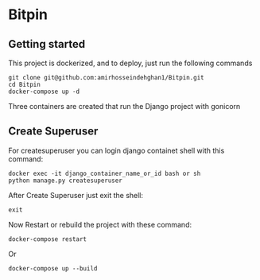 # Bitpin

## Getting started
This project is dockerized, and to deploy, just run the following commands
```
git clone git@github.com:amirhosseindehghan1/Bitpin.git
cd Bitpin
docker-compose up -d
```
Three containers are created that run the Django project with gonicorn

## Create Superuser
For createsuperuser you can login django containet shell with this command:
```
docker exec -it django_container_name_or_id bash or sh
python manage.py createsuperuser
```
After Create Superuser just exit the shell:
```
exit
```
Now Restart or rebuild the project with these command:

```
docker-compose restart
```
Or
```
docker-compose up --build
```